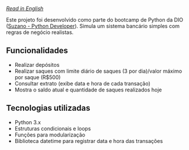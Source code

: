 *[Read in English](./README.md)*

Este projeto foi desenvolvido como parte do bootcamp de Python da DIO ([Suzano - Python Developer](https://www.dio.me/bootcamp/suzano-python-developer)).
Simula um sistema bancário simples com regras de negócio realistas.

## Funcionalidades
  - Realizar depósitos
  - Realizar saques com limite diário de saques (3 por dia)/valor máximo por saque (R$500)
  - Consultar extrato (exibe data e hora de cada transação)
  - Mostra o saldo atual e quantidade de saques realizados hoje

## Tecnologias utilizadas
  - Python 3.x
  - Estruturas condicionais e loops
  - Funções para modularização
  - Biblioteca datetime para registrar data e hora das transações
